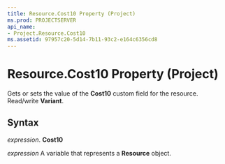 ```yaml
---
title: Resource.Cost10 Property (Project)
ms.prod: PROJECTSERVER
api_name:
- Project.Resource.Cost10
ms.assetid: 97957c20-5d14-7b11-93c2-e164c6356cd8
---
```



# Resource.Cost10 Property (Project)

Gets or sets the value of the  **Cost10** custom field for the resource. Read/write **Variant**.


## Syntax

 _expression_. **Cost10**

 _expression_ A variable that represents a **Resource** object.


